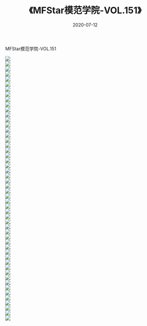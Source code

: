 ﻿---
layout: post
title:  《MFStar模范学院-VOL.151》
date:   2020-07-12
img: http://img.660000.xyz/Sharelink/网络美图/2020/MFStar模范学院-VOL.151/000.jpg
categories: [美女, 清纯, 唯美]
---

MFStar模范学院-VOL.151

  ![](http://img.660000.xyz/Sharelink/网络美图/2020/MFStar模范学院-VOL.151/001.jpg) <br> ![](http://img.660000.xyz/Sharelink/网络美图/2020/MFStar模范学院-VOL.151/002.jpg) <br> ![](http://img.660000.xyz/Sharelink/网络美图/2020/MFStar模范学院-VOL.151/003.jpg) <br> ![](http://img.660000.xyz/Sharelink/网络美图/2020/MFStar模范学院-VOL.151/004.jpg) <br> ![](http://img.660000.xyz/Sharelink/网络美图/2020/MFStar模范学院-VOL.151/005.jpg) <br> ![](http://img.660000.xyz/Sharelink/网络美图/2020/MFStar模范学院-VOL.151/006.jpg) <br> ![](http://img.660000.xyz/Sharelink/网络美图/2020/MFStar模范学院-VOL.151/007.jpg) <br> ![](http://img.660000.xyz/Sharelink/网络美图/2020/MFStar模范学院-VOL.151/008.jpg) <br> ![](http://img.660000.xyz/Sharelink/网络美图/2020/MFStar模范学院-VOL.151/009.jpg) <br> ![](http://img.660000.xyz/Sharelink/网络美图/2020/MFStar模范学院-VOL.151/010.jpg) <br> ![](http://img.660000.xyz/Sharelink/网络美图/2020/MFStar模范学院-VOL.151/011.jpg) <br> ![](http://img.660000.xyz/Sharelink/网络美图/2020/MFStar模范学院-VOL.151/012.jpg) <br> ![](http://img.660000.xyz/Sharelink/网络美图/2020/MFStar模范学院-VOL.151/013.jpg) <br> ![](http://img.660000.xyz/Sharelink/网络美图/2020/MFStar模范学院-VOL.151/014.jpg) <br> ![](http://img.660000.xyz/Sharelink/网络美图/2020/MFStar模范学院-VOL.151/015.jpg) <br> ![](http://img.660000.xyz/Sharelink/网络美图/2020/MFStar模范学院-VOL.151/016.jpg) <br> ![](http://img.660000.xyz/Sharelink/网络美图/2020/MFStar模范学院-VOL.151/017.jpg) <br> ![](http://img.660000.xyz/Sharelink/网络美图/2020/MFStar模范学院-VOL.151/018.jpg) <br> ![](http://img.660000.xyz/Sharelink/网络美图/2020/MFStar模范学院-VOL.151/019.jpg) <br> ![](http://img.660000.xyz/Sharelink/网络美图/2020/MFStar模范学院-VOL.151/020.jpg) <br> ![](http://img.660000.xyz/Sharelink/网络美图/2020/MFStar模范学院-VOL.151/021.jpg) <br> ![](http://img.660000.xyz/Sharelink/网络美图/2020/MFStar模范学院-VOL.151/022.jpg) <br> ![](http://img.660000.xyz/Sharelink/网络美图/2020/MFStar模范学院-VOL.151/023.jpg) <br> ![](http://img.660000.xyz/Sharelink/网络美图/2020/MFStar模范学院-VOL.151/024.jpg) <br> ![](http://img.660000.xyz/Sharelink/网络美图/2020/MFStar模范学院-VOL.151/025.jpg) <br> ![](http://img.660000.xyz/Sharelink/网络美图/2020/MFStar模范学院-VOL.151/026.jpg) <br> ![](http://img.660000.xyz/Sharelink/网络美图/2020/MFStar模范学院-VOL.151/027.jpg) <br> ![](http://img.660000.xyz/Sharelink/网络美图/2020/MFStar模范学院-VOL.151/028.jpg) <br> ![](http://img.660000.xyz/Sharelink/网络美图/2020/MFStar模范学院-VOL.151/029.jpg) <br> ![](http://img.660000.xyz/Sharelink/网络美图/2020/MFStar模范学院-VOL.151/030.jpg) <br> ![](http://img.660000.xyz/Sharelink/网络美图/2020/MFStar模范学院-VOL.151/031.jpg) <br> ![](http://img.660000.xyz/Sharelink/网络美图/2020/MFStar模范学院-VOL.151/032.jpg) <br> ![](http://img.660000.xyz/Sharelink/网络美图/2020/MFStar模范学院-VOL.151/033.jpg) <br> ![](http://img.660000.xyz/Sharelink/网络美图/2020/MFStar模范学院-VOL.151/034.jpg) <br> ![](http://img.660000.xyz/Sharelink/网络美图/2020/MFStar模范学院-VOL.151/035.jpg) <br> ![](http://img.660000.xyz/Sharelink/网络美图/2020/MFStar模范学院-VOL.151/036.jpg) <br> ![](http://img.660000.xyz/Sharelink/网络美图/2020/MFStar模范学院-VOL.151/037.jpg) <br> ![](http://img.660000.xyz/Sharelink/网络美图/2020/MFStar模范学院-VOL.151/038.jpg) <br> ![](http://img.660000.xyz/Sharelink/网络美图/2020/MFStar模范学院-VOL.151/039.jpg) <br> ![](http://img.660000.xyz/Sharelink/网络美图/2020/MFStar模范学院-VOL.151/040.jpg) <br> ![](http://img.660000.xyz/Sharelink/网络美图/2020/MFStar模范学院-VOL.151/041.jpg) <br> ![](http://img.660000.xyz/Sharelink/网络美图/2020/MFStar模范学院-VOL.151/042.jpg) <br> ![](http://img.660000.xyz/Sharelink/网络美图/2020/MFStar模范学院-VOL.151/043.jpg) <br> ![](http://img.660000.xyz/Sharelink/网络美图/2020/MFStar模范学院-VOL.151/044.jpg) <br> ![](http://img.660000.xyz/Sharelink/网络美图/2020/MFStar模范学院-VOL.151/045.jpg) <br> ![](http://img.660000.xyz/Sharelink/网络美图/2020/MFStar模范学院-VOL.151/046.jpg) <br> ![](http://img.660000.xyz/Sharelink/网络美图/2020/MFStar模范学院-VOL.151/047.jpg) <br> ![](http://img.660000.xyz/Sharelink/网络美图/2020/MFStar模范学院-VOL.151/048.jpg) <br> ![](http://img.660000.xyz/Sharelink/网络美图/2020/MFStar模范学院-VOL.151/049.jpg) <br> ![](http://img.660000.xyz/Sharelink/网络美图/2020/MFStar模范学院-VOL.151/050.jpg) <br> ![](http://img.660000.xyz/Sharelink/网络美图/2020/MFStar模范学院-VOL.151/051.jpg) <br> ![](http://img.660000.xyz/Sharelink/网络美图/2020/MFStar模范学院-VOL.151/052.jpg) <br>